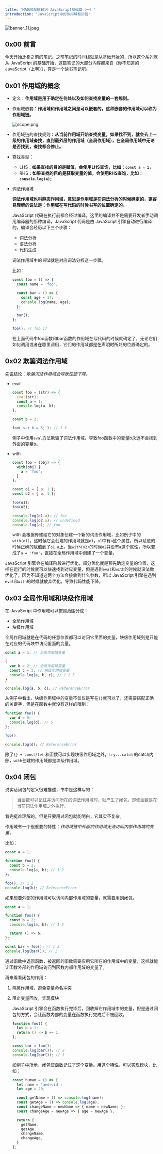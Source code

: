 ```yaml
---
title: 'MADAO观察日记-JavaScript基础篇（一）'
introduction: 'JavaScript中的作用域和闭包'
---
```


![banner_11.jpeg](/_next/upload/banner_11_1681466630320.jpeg "banner_11.jpeg")

## 0x00 前言

今天开始迁移之前的笔记，之前笔记的时间线就是从基础开始的，所以这个系列就从 JavaScript 的基础开始，这篇笔记的大部分内容都来自《你不知道的JavaScript（上卷）》，算是一个读书笔记吧。

## 0x01 作用域的概念

- 定义：**作用域是用于确定在何处以及如何查找变量的一套规则。**

- 作用域嵌套：**作用域和作用域之间是可以嵌套的，这种嵌套的作用域可以称为作用域链。**

    ![scope.png](/_next/upload/scope_1681443867016.png "scope.png")
    
- 作用域链的查找规则：**从当前作用域开始查找变量，如果找不到，就会去上一级的作用域查找，直到最外层的作用域（全局作用域），在全局作用域中无论是否找到，查找都会停止。**

- 查找类型：

    - LHS：**如果查找的目的是赋值，会使用LHS查询，比如：`const a = 1;`**
    - RHS：**如果查找的目的是获取变量的值，会使用RHS查询，比如：`console.log(a);`**

- 词法作用域

    **词法作用域也叫静态作用域，意思是作用域是在词法分析的时候确定的，更容易理解的说法是：作用域在写代码的时候书写的位置确定的。**
    
    JavaScript 代码在执行前都会经过编译，这里的编译并不是需要开发者手动调用编译器的那种编译，JavaScript 代码是由 JavaScript 引擎自动进行编译的，编译会经历以下三个步骤：
    
    - 词法分析
    - 语法分析
    - 代码生成


    词法作用域中的*词法*就是对应词法分析这一步骤。
    
    
    比如：
    
    ```js
    const foo = () => {
      const name = 'foo';

      const bar = () => {
        const age = 17;
        console.log(name, age);
      };

      bar();
    };

    foo(); // foo 17

    ```
    
    在上面代码中foo函数和bar函数的作用域在写代码的时候就确定了，无论它们如何调用或者在哪里调用，它们的作用域都是在声明时所处的位置确定的。
    
## 0x02 欺骗词法作用域

先说结论：*欺骗词法作用域会导致性能下降。*

- eval

    ```js
    const foo = (str) => {
      eval(str);
      const a = 1;
      console.log(a, b);
    };

    const b = 2;

    foo('var b = 3;'); // 1 3
    ```
    
    例子中使用`eval`方法欺骗了词法作用域，导致foo函数中的变量b永远不会找到外面的变量b。
    
- with

    ```js
    const foo = (obj) => {
      with(obj) {
        a = 'foo';
      }
    };

    const o1 = { a: 1 };
    const o2 = { b: 1 };

    foo(o1);
    foo(o2);

    console.log(o1.a); // foo
    console.log(o2.a); // undefined
    console.log(a); // foo
    ```
    
    with 会根据传递给它的对象创建一个新的词法作用域，比如例子中的`with(o1)`，这时候它会创建的作用域就是`o1`，`o1`中有`a`这个属性，所以赋值的时候正确的赋值到了`o1.a`上，当`with(o2)`的时候`o2`并没有`a`这个属性，所以变成了`a = 'foo'`，直接在全局作用域中创建了一个变量。
    
    
JavaScript 引擎会在编译阶段进行优化，部分优化就是预先确定变量的位置，这样在运行的时候就可以快速找到对应变量，但是遇到`eval`和`with`的时候就没法做优化了，因为不知道这两个方法会接收到什么参数，所以 JavaScript 引擎在遇到`eval`和`with`的时候就放弃优化，导致代码性能下降。

## 0x03 全局作用域和块级作用域

在 JavaScript 中作用域可以按照范围分成：

- 全局作用域
- 块级作用域

全局作用域就是在代码的任意位置都可以访问它里面的变量，块级作用域则是只能在对应的代码块中访问里面的变量。


```js
const a = 1; // 全局作用域变量

{
  var b = 2; // 全局作用域变量
  const c = 3; // 块级作用域变量
  console.log(a, b, c); // 1 2 3
}

console.log(a, b, c); // ReferenceError
```

从例子中看出，块级作用域中的变量不仅仅是写在`{}`就可以了，还需要搭配正确的关键字，但是在函数中就没有这样的限制：

```js
function foo() {
  var d = 5;
  console.log(d); // 5
};

foo()

console.log(d); // ReferenceError
```

除了`{} + const/let` 和函数可以实现块级作用域之外，`try...catch` 的catch内部，`with`创建的作用域都是块级作用域。


## 0x04 闭包

说实话闭包的定义很难描述，书中是这样写的：

> 当函数可以记住并访问所在的词法作用域时，就产生了闭包，即使函数是在当前词法作用域之外执行。

看完挺难理解的，但是只要用过闭包就能明白，它其实不复杂。

作用域有一个很重要的特性：*作用域链中外部的作用域无法访问内部作用域的变量。*

比如：

```js
const a = 1;

function foo() {
  const b = 2;
  console.log(a, b); // 1 2
};

foo(); // 1 2
console.log(b); // ReferenceError
```

如果想要外部的作用域可以访问内部作用域的变量，就需要用到闭包。

```js
const a = 1;

function foo() {
  const b = 2;
  console.log(a, b); // 1 2

  return () => b;
};

const bar = foo(); // 1 2
console.log(bar()); // 2
```

通过函数中返回函数，被返回的函数需要应用它所在的作用域中的变量，这样就能让函数外部的作用域访问到函数内部作用域的变量了。

再来看看闭包的作用：

1. 隔离作用域，避免变量命名冲突

2. 阻止变量回收，实现模块

    JavaScript 引擎会在函数执行完毕后，回收掉它作用域中的变量，但是通过闭包的方式，会让函数内部的变量在函数执行完成后不被回收。
    
    ```js
    function foo() {
      let b = 1;
      return () => b += 1;
    };

    const bar = foo();
    console.log(bar()); // 2
    console.log(bar()); // 3
    ```
    
    如例子中所示，闭包使函数记住了这个变量。用这个特性。可以实现模块，比如：
    
    ```js
    const human = () => {
      let name = 'android';
      let age = 20;

      const getName = () => console.log(name);
      const getAge = () => console.log(age);
      const changeName = newName => { name = newName; };
      const changeAge = newAge => { age = newAge };

      return {
        getName,
        getAge,
        changeName,
        changeAge,
      }
    };
    ```

